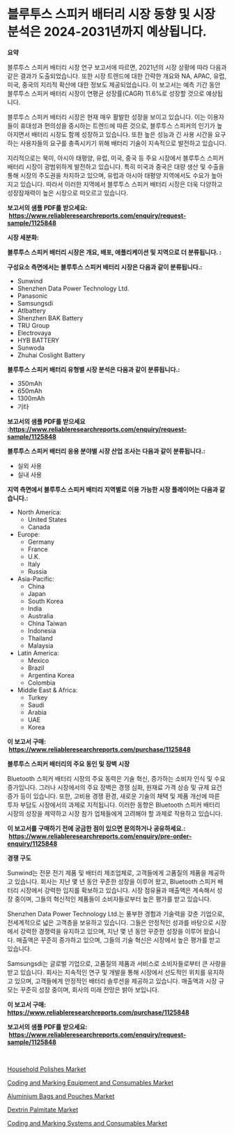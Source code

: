 <p><h1>블루투스 스피커 배터리 시장 동향 및 시장 분석은 2024-2031년까지 예상됩니다.</h1></p><p><strong>요약</strong></p>
<p><p>블루투스 스피커 배터리 시장 연구 보고서에 따르면, 2021년의 시장 상황에 따라 다음과 같은 결과가 도출되었습니다. 또한 시장 트렌드에 대한 간략한 개요와 NA, APAC, 유럽, 미국, 중국의 지리적 확산에 대한 정보도 제공되었습니다. 이 보고서는 예측 기간 동안 블루투스 스피커 배터리 시장이 연평균 성장률(CAGR) 11.6%로 성장할 것으로 예상됩니다.</p><p>블루투스 스피커 배터리 시장은 현재 매우 활발한 성장을 보이고 있습니다. 이는 이용자들이 휴대성과 편의성을 중시하는 트렌드에 따른 것으로, 블루투스 스피커의 인기가 높아지면서 배터리 시장도 함께 성장하고 있습니다. 또한 높은 성능과 긴 사용 시간을 요구하는 사용자들의 요구를 충족시키기 위해 배터리 기술이 지속적으로 발전하고 있습니다.</p><p>지리적으로는 북미, 아시아 태평양, 유럽, 미국, 중국 등 주요 시장에서 블루투스 스피커 배터리 시장이 광범위하게 발전하고 있습니다. 특히 미국과 중국은 대량 생산 및 수출을 통해 시장의 주도권을 차지하고 있으며, 유럽과 아시아 태평양 지역에서도 수요가 높아지고 있습니다. 따라서 이러한 지역에서 블루투스 스피커 배터리 시장은 더욱 다양하고 성장잠재력이 높은 시장으로 떠오르고 있습니다.</p></p>
<p><strong>보고서의 샘플 PDF를 받으세요: &nbsp;<a href="https://www.reliableresearchreports.com/enquiry/request-sample/1125848">https://www.reliableresearchreports.com/enquiry/request-sample/1125848</a></strong></p>
<p><strong>시장 세분화:</strong></p>
<p><strong> 블루투스 스피커 배터리 시장은 개요, 배포, 애플리케이션 및 지역으로 더 분류됩니다. :</strong></p>
<p><strong>구성요소 측면에서는 블루투스 스피커 배터리 시장은 다음과 같이 분류됩니다.:</strong></p>
<p><ul><li>Sunwind</li><li>Shenzhen Data Power Technology Ltd.</li><li>Panasonic</li><li>Samsungsdi</li><li>Atlbattery</li><li>Shenzhen BAK Battery</li><li>TRU Group</li><li>Electrovaya</li><li>HYB BATTERY</li><li>Sunwoda</li><li>Zhuhai Coslight Battery</li></ul></p>
<p><strong> 블루투스 스피커 배터리 유형별 시장 분석은 다음과 같이 분류됩니다.:</strong></p>
<p><ul><li>350mAh</li><li>650mAh</li><li>1300mAh</li><li>기타</li></ul></p>
<p><strong>보고서의 샘플 PDF를 받으세요 :<a href="https://www.reliableresearchreports.com/enquiry/request-sample/1125848">https://www.reliableresearchreports.com/enquiry/request-sample/1125848</a></strong></p>
<p><strong> 블루투스 스피커 배터리 응용 분야별 시장 산업 조사는 다음과 같이 분류됩니다.:</strong></p>
<p><ul><li>실외 사용</li><li>실내 사용</li></ul></p>
<p><strong>지역 측면에서 블루투스 스피커 배터리 지역별로 이용 가능한 시장 플레이어는 다음과 같습니다.:</strong></p>
<p><ul>
    <li>
        North America:
        <ul>
            <li>United States</li>
            <li>Canada</li>
        </ul>
    </li>
    <li>
        Europe:
        <ul>
            <li>Germany</li>
            <li>France</li>
            <li>U.K.</li>
            <li>Italy</li>
            <li>Russia</li>
        </ul>
    </li>
    <li>
        Asia-Pacific:
        <ul>
            <li>China</li>
            <li>Japan</li>
            <li>South Korea</li>
            <li>India</li>
            <li>Australia</li>
            <li>China Taiwan</li>
            <li>Indonesia</li>
            <li>Thailand</li>
            <li>Malaysia</li>
        </ul>
    </li>
    <li>
        Latin America:
        <ul>
            <li>Mexico</li>
            <li>Brazil</li>
            <li>Argentina Korea</li>
            <li>Colombia</li>
        </ul>
    </li>
    <li>
        Middle East & Africa:
        <ul>
            <li>Turkey</li>
            <li>Saudi</li>
            <li>Arabia</li>
            <li>UAE</li>
            <li>Korea</li>
        </ul>
    </li>
    </ul></p>
<p><strong>이 보고서 구매: &nbsp;<a href="https://www.reliableresearchreports.com/purchase/1125848">https://www.reliableresearchreports.com/purchase/1125848</a></strong></p>
<p><strong>블루투스 스피커 배터리의 주요 동인 및 장벽 시장</strong></p>
<p><p>Bluetooth 스피커 배터리 시장의 주요 동력은 기술 혁신, 증가하는 소비자 인식 및 수요 증가입니다. 그러나 시장에서의 주요 장벽은 경쟁 심화, 원재료 가격 상승 및 규제 요건 증가 등이 있습니다. 또한, 고비용 경쟁 환경, 새로운 기술의 채택 및 제품 개선에 따른 투자 부담도 시장에서의 과제로 지적됩니다. 이러한 동향은 Bluetooth 스피커 배터리 시장의 성장을 제약하고 시장 참가 업체들에게 고려해야 할 과제로 작용하고 있습니다.</p></p>
<p><strong>이 보고서를 구매하기 전에 궁금한 점이 있으면 문의하거나 공유하세요.: &nbsp;<a href="https://www.reliableresearchreports.com/enquiry/pre-order-enquiry/1125848">https://www.reliableresearchreports.com/enquiry/pre-order-enquiry/1125848</a></strong></p>
<p><strong>경쟁 구도</strong></p>
<p><p>Sunwind는 전문 전기 제품 및 배터리 제조업체로, 고객들에게 고품질의 제품을 제공하고 있습니다. 회사는 지난 몇 년 동안 꾸준한 성장을 이루어 왔고, Bluetooth 스피커 배터리 시장에서 강력한 입지를 확보하고 있습니다. 시장 점유율과 매출액은 계속해서 성장 중이며, 그들의 혁신적인 제품들이 소비자들로부터 높은 평가를 받고 있습니다.</p><p>Shenzhen Data Power Technology Ltd.는 풍부한 경험과 기술력을 갖춘 기업으로, 전세계적으로 넓은 고객층을 보유하고 있습니다. 그들은 안정적인 성과를 바탕으로 시장에서 강력한 경쟁력을 유지하고 있으며, 지난 몇 년 동안 꾸준한 성장을 이루어 왔습니다. 매출액은 꾸준히 증가하고 있으며, 그들의 기술 혁신은 시장에서 높은 평가를 받고 있습니다.</p><p>Samsungsdi는 글로벌 기업으로, 고품질의 제품과 서비스로 소비자들로부터 큰 사랑을 받고 있습니다. 회사는 지속적인 연구 및 개발을 통해 시장에서 선도적인 위치를 유지하고 있으며, 고객들에게 안정적인 배터리 솔루션을 제공하고 있습니다. 매출액과 시장 규모는 꾸준히 성장 중이며, 회사의 미래 전망은 밝아 보입니다.</p></p>
<p><strong>이 보고서 구매: &nbsp; <a href="https://www.reliableresearchreports.com/purchase/1125848">https://www.reliableresearchreports.com/purchase/1125848</a></strong></p>
<p><strong>보고서의 샘플 PDF를 받으세요: &nbsp;<a href="https://www.reliableresearchreports.com/enquiry/request-sample/1125848">https://www.reliableresearchreports.com/enquiry/request-sample/1125848</a></strong><strong></strong></p>
<p>&nbsp;</p>
<p><p><a href="https://github.com/mauripalmi/Market-Research-Report-List-2/blob/main/household-polishes-market.md">Household Polishes Market</a></p><p><a href="https://view.publitas.com/reportprime-1/coding-and-marking-equipment-and-consumables-market-size-growth-outlook-from-2023-to-2030-projecting-at-markets-trends-analysis-by-application-regional-outlook-and-revenue/">Coding and Marking Equipment and Consumables Market</a></p><p><a href="https://github.com/nicoletavirag/Market-Research-Report-List-2/blob/main/aluminium-bags-and-pouches-market.md">Aluminium Bags and Pouches Market</a></p><p><a href="https://sudsy-motorcycle-bbc.notion.site/Dextrin-Palmitate-Market-Research-Report-Provides-thorough-Industry-Overview-which-offers-an-In-Dep-ebc14841e26941eebf1fe714be7200c5">Dextrin Palmitate Market</a></p><p><a href="https://view.publitas.com/reportprime-1/coding-and-marking-systems-and-consumables-market-analysis-examines-its-scope-on-growth-opportunities-and-forecasted-trends-spanning-from-2023-to-2030/">Coding and Marking Systems and Consumables Market</a></p></p>